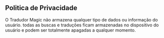 ## Politica de Privacidade

O Tradudor Magic não armazena qualquer tipo de dados ou informação do usuário.
todas as buscas e traduções ficam armazenadas no dispositivo do usuário e podem ser 
totalmente apagadas a qualquer momento.
